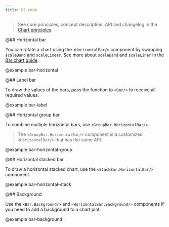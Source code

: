 ```yaml
---
title: D3 code
---
```


> See core principles, concept description, API and changelog in the [Chart principles](/data-display/d3-chart/).

@## Horizontal bar

You can rotate a chart using the `<HorizontalBar/>` component by swapping `scaleBand` and `scaleLinear`. See more about `scaleBand` and `scaleLiner` in the [Bar chart guide](/data-display/bar-chart/bar-chart-d3-code/#addc35).

@example bar-horizontal

@## Label bar

To draw the values of the bars, pass the function to `<Bar/>` to receive all required values.

@example bar-label

@## Horizontal group bar

To combine multiple horizontal bars, use `<GroupBar.HorizontalBar/>`.

> The `<GroupBar.HorizontalBar/>` component is a customized `<HorizontalBar/>` that has the same API.

@example bar-horizontal-group

@## Horizontal stacked bar

To draw a horizontal stacked chart, use the `<StackBar.HorizontalBar/>` component.

@example bar-horizontal-stack

@## Background

Use the `<Bar.Background/>` and `<HorizontalBar.Background/>` components if you need to add a background to a chart plot.

@example bar-background
